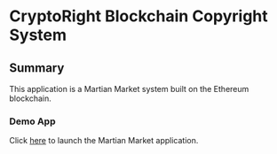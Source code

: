 # CryptoRight Blockchain Copyright System

## Summary

This application is a Martian Market system built on the Ethereum blockchain.

### Demo App

Click [here](frontend/index.html) to launch the Martian Market application.
